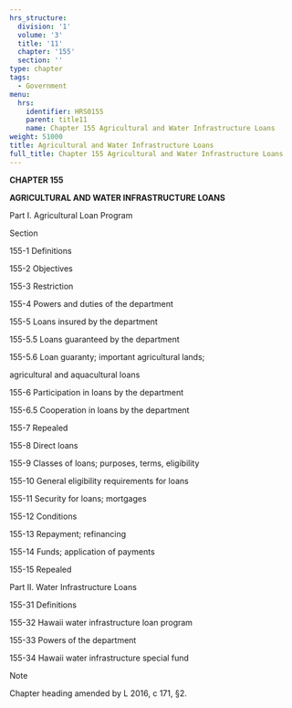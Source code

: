 ```yaml
---
hrs_structure:
  division: '1'
  volume: '3'
  title: '11'
  chapter: '155'
  section: ''
type: chapter
tags:
  - Government
menu:
  hrs:
    identifier: HRS0155
    parent: title11
    name: Chapter 155 Agricultural and Water Infrastructure Loans
weight: 51000
title: Agricultural and Water Infrastructure Loans
full_title: Chapter 155 Agricultural and Water Infrastructure Loans
---
```

**CHAPTER 155**

**AGRICULTURAL AND WATER INFRASTRUCTURE LOANS**

Part I. Agricultural Loan Program

Section

155-1 Definitions

155-2 Objectives

155-3 Restriction

155-4 Powers and duties of the department

155-5 Loans insured by the department

155-5.5 Loans guaranteed by the department

155-5.6 Loan guaranty; important agricultural lands;

agricultural and aquacultural loans

155-6 Participation in loans by the department

155-6.5 Cooperation in loans by the department

155-7 Repealed

155-8 Direct loans

155-9 Classes of loans; purposes, terms, eligibility

155-10 General eligibility requirements for loans

155-11 Security for loans; mortgages

155-12 Conditions

155-13 Repayment; refinancing

155-14 Funds; application of payments

155-15 Repealed

Part II. Water Infrastructure Loans

155-31 Definitions

155-32 Hawaii water infrastructure loan program

155-33 Powers of the department

155-34 Hawaii water infrastructure special fund

Note

Chapter heading amended by L 2016, c 171, §2.